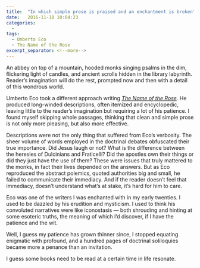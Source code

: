 ```yaml
---
title:  "In which simple prose is praised and an enchantment is broken"
date:   2016-11-18 10:04:23
categories:
  -
tags:
  - Umberto Eco
  - The Name of the Rose
excerpt_separator: <!--more-->
---
```

An abbey on top of a mountain, hooded monks singing psalms in the dim, flickering light of candles, and ancient scrolls hidden in the library labyrinth. Reader’s imagination will do the rest, prompted now and then with a detail of this wondrous world.<!--more-->

Umberto Eco took a different approach writing [*The Name of the Rose*](http://amzn.to/2f7M7ey). He produced long-winded descriptions, often itemized and encyclopedic, leaving little to the reader’s imagination but requiring a lot of his patience. I found myself skipping whole passages, thinking that clean and simple prose is not only more pleasing, but also more effective.

Descriptions were not the only thing that suffered from Eco’s verbosity. The sheer volume of words employed in the doctrinal debates obfuscated their true importance. Did Jesus laugh or not? What is the difference between the heresies of Dulcinians and Fraticelli? Did the apostles own their things or did they just have the use of them? These were issues that truly mattered to the monks, in fact their lives depended on the answers. But as Eco reproduced the abstract polemics, quoted authorities big and small, he failed to communicate their immediacy. And if the reader doesn’t feel that immediacy, doesn’t understand what’s at stake, it’s hard for him to care.

Eco was one of the writers I was enchanted with in my early twenties. I used to be dazzled by his erudition and mysticism. I used to think his convoluted narratives were like iconostasis — both shrouding and hinting at some esoteric truths, the meaning of which I’d discover, if I have the patience and the wit.

Well, I guess my patience has grown thinner since, I stopped equating enigmatic with profound, and a hundred pages of doctrinal soliloquies became more a penance than an invitation.

I guess some books need to be read at a certain time in life resonate.
